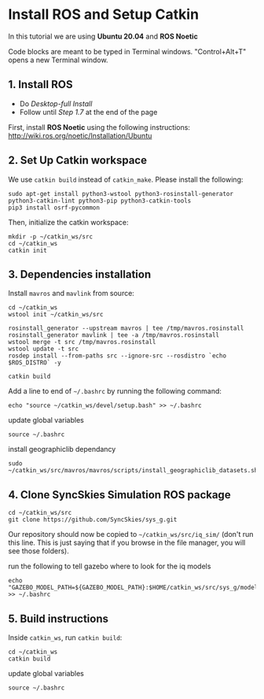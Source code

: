 # Install ROS and Setup Catkin  

In this tutorial we are using **Ubuntu 20.04** and **ROS Noetic**

Code blocks are meant to be typed in Terminal windows. "Control+Alt+T" opens a new Terminal window.

## 1. Install ROS

   - Do _Desktop-full Install_
   - Follow until _Step 1.7_ at the end of the page

   First, install **ROS Noetic** using the following instructions: http://wiki.ros.org/noetic/Installation/Ubuntu


## 2. Set Up Catkin workspace

We use `catkin build` instead of `catkin_make`. Please install the following:
```
sudo apt-get install python3-wstool python3-rosinstall-generator python3-catkin-lint python3-pip python3-catkin-tools
pip3 install osrf-pycommon
```

Then, initialize the catkin workspace:
```
mkdir -p ~/catkin_ws/src
cd ~/catkin_ws
catkin init
```

## 3. Dependencies installation

Install `mavros` and `mavlink` from source:
```
cd ~/catkin_ws
wstool init ~/catkin_ws/src

rosinstall_generator --upstream mavros | tee /tmp/mavros.rosinstall
rosinstall_generator mavlink | tee -a /tmp/mavros.rosinstall
wstool merge -t src /tmp/mavros.rosinstall
wstool update -t src
rosdep install --from-paths src --ignore-src --rosdistro `echo $ROS_DISTRO` -y

catkin build
```
Add a line to end of `~/.bashrc` by running the following command:
```
echo "source ~/catkin_ws/devel/setup.bash" >> ~/.bashrc
```

update global variables
```
source ~/.bashrc
```

install geographiclib dependancy 
```
sudo ~/catkin_ws/src/mavros/mavros/scripts/install_geographiclib_datasets.sh
```


## 4. Clone SyncSkies Simulation ROS package 

```
cd ~/catkin_ws/src
git clone https://github.com/SyncSkies/sys_g.git
```
Our repository should now be copied to `~/catkin_ws/src/iq_sim/` (don't run this line. This is just saying that if you browse in the file manager, you will see those folders).

run the following to tell gazebo where to look for the iq models 
```
echo "GAZEBO_MODEL_PATH=${GAZEBO_MODEL_PATH}:$HOME/catkin_ws/src/sys_g/models" >> ~/.bashrc
```

## 5. Build instructions
Inside `catkin_ws`, run `catkin build`:

```
cd ~/catkin_ws
catkin build
```
update global variables
```
source ~/.bashrc
```
